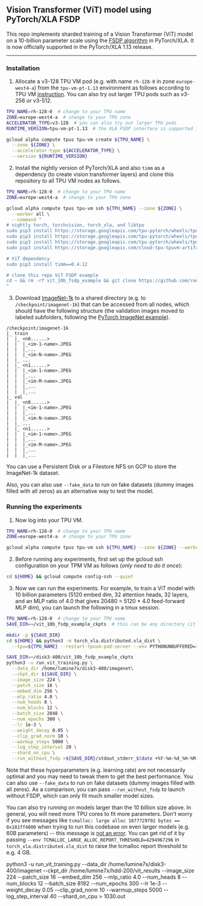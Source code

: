 ## Vision Transformer (ViT) model using PyTorch/XLA FSDP

This repo implements sharded training of a Vision Transformer (ViT) model on a 10-billion parameter scale using the [FSDP algorithm](https://github.com/pytorch/xla/blob/master/docs/fsdp.md) in PyTorch/XLA. It is now officially supported in the PyTorch/XLA 1.13 release.

---

### Installation

1. Allocate a v3-128 TPU VM pod (e.g. with name `rh-128-0` in zone `europe-west4-a`) from the `tpu-vm-pt-1.13` environment as follows according to TPU VM [instruction](https://cloud.google.com/tpu/docs/run-calculation-pytorch). You can also try out larger TPU pods such as v3-256 or v3-512.

```bash
TPU_NAME=rh-128-0  # change to your TPU name
ZONE=europe-west4-a  # change to your TPU zone
ACCELERATOR_TYPE=v3-128  # you can also try out larger TPU pods
RUNTIME_VERSION=tpu-vm-pt-1.13  # the XLA FSDP interface is supported in PyTorch/XLA

gcloud alpha compute tpus tpu-vm create ${TPU_NAME} \
  --zone ${ZONE} \
  --accelerator-type ${ACCELERATOR_TYPE} \
  --version ${RUNTIME_VERSION}
```

2. Install the nightly version of PyTorch/XLA and also `timm` as a dependency (to create vision transformer layers) and clone this repository to all TPU VM nodes as follows.

```bash
TPU_NAME=rh-128-0  # change to your TPU name
ZONE=europe-west4-a  # change to your TPU zone

gcloud alpha compute tpus tpu-vm ssh ${TPU_NAME} --zone ${ZONE} \
  --worker all \
  --command "
# nightly torch, torchvision, torch_xla, and libtpu
sudo pip3 install https://storage.googleapis.com/tpu-pytorch/wheels/tpuvm/torch-nightly+20221117-cp38-cp38-linux_x86_64.whl
sudo pip3 install https://storage.googleapis.com/tpu-pytorch/wheels/tpuvm/torchvision-nightly+20221117-cp38-cp38-linux_x86_64.whl
sudo pip3 install https://storage.googleapis.com/tpu-pytorch/wheels/tpuvm/torch_xla-nightly+20221117-cp38-cp38-linux_x86_64.whl
sudo pip3 install https://storage.googleapis.com/cloud-tpu-tpuvm-artifacts/wheels/libtpu-nightly/libtpu_nightly-0.1.dev20221017-py3-none-any.whl

# ViT dependency
sudo pip3 install timm==0.4.12

# clone this repo ViT FSDP example
cd ~ && rm -rf vit_10b_fsdp_example && git clone https://github.com/ronghanghu/vit_10b_fsdp_example.git
"
```

3. Download [ImageNet-1k](https://image-net.org/) to a shared directory (e.g. to `/checkpoint/imagenet-1k`) that can be accessed from all nodes, which should have the following structure (the validation images moved to labeled subfolders, following the [PyTorch ImageNet example](https://github.com/pytorch/examples/tree/master/imagenet#requirements)).
```
/checkpoint/imagenet-1k
|_ train
|  |_ <n0......>
|  |  |_<im-1-name>.JPEG
|  |  |_...
|  |  |_<im-N-name>.JPEG
|  |_ ...
|  |_ <n1......>
|  |  |_<im-1-name>.JPEG
|  |  |_...
|  |  |_<im-M-name>.JPEG
|  |  |_...
|  |  |_...
|_ val
|  |_ <n0......>
|  |  |_<im-1-name>.JPEG
|  |  |_...
|  |  |_<im-N-name>.JPEG
|  |_ ...
|  |_ <n1......>
|  |  |_<im-1-name>.JPEG
|  |  |_...
|  |  |_<im-M-name>.JPEG
|  |  |_...
|  |  |_...
```
You can use a Persistent Disk or a Filestore NFS on GCP to store the ImageNet-1k dataset.

Also, you can also use `--fake_data` to run on fake datasets (dummy images filled with all zeros) as an alternative way to test the model.

### Running the experiments

1. Now log into your TPU VM.
```bash
TPU_NAME=rh-128-0  # change to your TPU name
ZONE=europe-west4-a  # change to your TPU zone

gcloud alpha compute tpus tpu-vm ssh ${TPU_NAME} --zone ${ZONE} --worker 0
```

2. Before running any experiments, first set up the gcloud ssh configuration on your TPM VM as follows (*only need to do it once*):
```bash
cd ${HOME} && gcloud compute config-ssh --quiet
```

3. Now we can run the experiments. For example, to train a ViT model with 10 billion parameters (5120 embed dim, 32 attention heads, 32 layers, and an MLP ratio of 4.0 that gives 20480 = 5120 * 4.0 feed-forward MLP dim), you can launch the following in a tmux session.
```bash
TPU_NAME=rh-128-0  # change to your TPU name
SAVE_DIR=~/vit_10b_fsdp_example_ckpts  # this can be any directory (it doesn't need to be a shared one across nodes)

mkdir -p ${SAVE_DIR}
cd ${HOME} && python3 -m torch_xla.distributed.xla_dist \
  --tpu=${TPU_NAME} --restart-tpuvm-pod-server --env PYTHONUNBUFFERED=1 -- \

SAVE_DIR=~/disk3-400/vit_10b_fsdp_example_ckpts 
python3 -u run_vit_training.py \
  --data_dir /home/lumine7x/disk3-400/imagenet\
  --ckpt_dir ${SAVE_DIR} \
  --image_size 224 \
  --patch_size 16 \
  --embed_dim 256 \
  --mlp_ratio 4.0 \
  --num_heads 8 \
  --num_blocks 12 \
  --batch_size 2048 \
  --num_epochs 300 \
  --lr 1e-3 \
  --weight_decay 0.05 \
  --clip_grad_norm 10 \
  --warmup_steps 5000 \
  --log_step_interval 20 \
  --shard_on_cpu \
  --run_without_fsdp >${SAVE_DIR}/stdout_stderr_$(date +%Y-%m-%d_%H-%M-%S).log 2>&1 
```
Note that these hyperparameters (e.g. learning rate) are not necessarily optimal and you may need to tweak them to get the best performance. You can also use `--fake_data` to run on fake datasets (dummy images filled with all zeros). As a comparison, you can pass `--run_without_fsdp` to launch without FSDP, which can only fit much smaller model sizes.

You can also try running on models larger than the 10 billion size above. In general, you will need more TPU cores to fit more parameters. Don't worry if you see messages like `tcmalloc: large alloc 1677729792 bytes == 0x181ff4000` when trying to run this codebase on even larger models (e.g. 60B parameters) -- this message is [not an error](https://stackoverflow.com/questions/52351611/is-tcmalloc-large-alloc-a-warning-or-error-in-python). You can get rid of it by passing `--env TCMALLOC_LARGE_ALLOC_REPORT_THRESHOLD=4294967296` in `torch_xla.distributed.xla_dist` to raise the tcmalloc report threshold to e.g. 4 GB.








python3 -u run_vit_training.py   --data_dir /home/lumine7x/disk3-400/imagenet  --ckpt_dir /home/lumine7x/hdd-200/vit_results   --image_size 224   --patch_size 16   --embed_dim 256   --mlp_ratio 4.0   --num_heads 8   --num_blocks 12   --batch_size 8192   --num_epochs 300   --lr 1e-3   --weight_decay 0.05   --clip_grad_norm 10   --warmup_steps 5000   --log_step_interval 40   --shard_on_cpu > 1030.out



